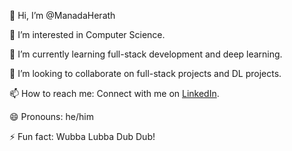 👋 Hi, I’m @ManadaHerath

👀 I’m interested in Computer Science.

🌱 I’m currently learning full-stack development and deep learning.

💞️ I’m looking to collaborate on full-stack projects and DL projects.

📫 How to reach me: Connect with me on [LinkedIn](https://www.linkedin.com/in/manada-herath).

😄 Pronouns: he/him

⚡ Fun fact: Wubba Lubba Dub Dub!

<!---
ManadaHerath/ManadaHerath is a ✨ special ✨ repository because its `README.md` (this file) appears on your GitHub profile.
You can click the Preview link to take a look at your changes.
--->
